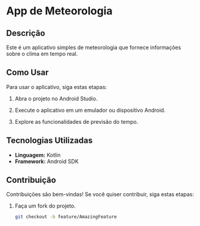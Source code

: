# App de Meteorologia

## Descrição
Este é um aplicativo simples de meteorologia que fornece informações sobre o clima em tempo real.

## Como Usar
Para usar o aplicativo, siga estas etapas:

1. Abra o projeto no Android Studio.
   
2. Execute o aplicativo em um emulador ou dispositivo Android.

3. Explore as funcionalidades de previsão do tempo.

## Tecnologias Utilizadas

- **Linguagem:** Kotlin
- **Framework:** Android SDK

## Contribuição

Contribuições são bem-vindas! Se você quiser contribuir, siga estas etapas:

1. Faça um fork do projeto.
   ```bash
   git checkout -b feature/AmazingFeature
